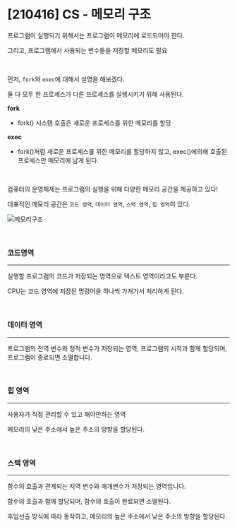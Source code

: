 # [210416] CS - 메모리 구조

프로그램이 실행되기 위해서는 프로그램이 메모리에 로드되어야 한다.

그리고, 프로그램에서 사용되는 변수들을 저장할 메모리도 필요

<br>

먼저, `fork`와 `exec`에 대해서 설명을 해보겠다.

둘 다 모두 한 프로세스가 다른 프로세스를 실행시키기 위해 사용된다. 

**fork**

- fork() 시스템 호출은 새로운 프로세스를 위한 메모리를 할당

**exec**

- fork()처럼 새로운 프로세스를 위한 메모리를 할당하지 않고, exec()에의해 호출된 프로세스만 메모리에 남게 된다.

<br>

컴퓨터의 운영체제는 프로그램의 실행을 위해 다양한 메모리 공간을 제공하고 있다!

대표적인 메모리 공간은 `코드 영역`, `데이터 영역`, `스택 영역`, `힙 영역`이 있다.



![메모리구조](https://user-images.githubusercontent.com/64825713/115036392-6fd95180-9f08-11eb-8aaf-1f9ed84beb17.png)


<br>

### 코드영역

---

실행할 프로그램의 코드가 저장되는 영역으로 텍스트 영역이라고도 부른다.

CPU는 코드 영역에 저장된 명령어을 하나씩 가져가서 처리하게 된다.

<br>

### 데이터 영역

---

프로그램의 전역 변수와 정적 변수가 저장되는 영역, 프로그램의 시작과 함께 할당되며, 프로그램이 종료되면 소멸합니다.

<br>

### 힙 영역

---

사용자가 직접 관리할 수 있고 해야만하는 영역

메모리의 낮은 주소에서 높은 주소의 방향을 할당된다.

<br>

### 스택 영역

---

함수의 호출과 관계되는 지역 변수와 매개변수가 저장되는 영역입니다.

함수의 호출과 함께 할당되며, 함수의 호출이 완료되면 소멸된다.

후입선출 방식에 따라 동작하고, 메모리의 높은 주소에서 낮은 주소의 방향을 할당된다.

<br>

